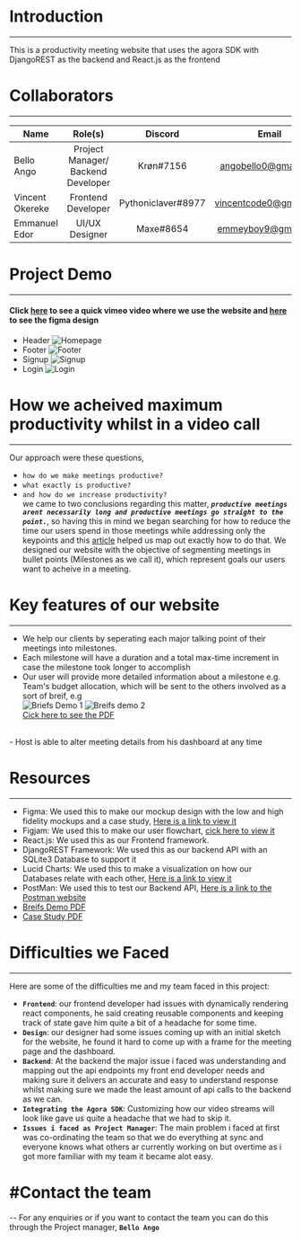 # Introduction
---
This is a productivity meeting website that uses the agora SDK with DjangoREST as the backend and React.js as the frontend

# Collaborators 
---
|    Name         |             Role(s)                 |    Discord         |        Email           |     Github     |  
|-----------------|:-----------------------------------:|:------------------:|:----------------------:|:--------------:|
| Bello Ango      | Project Manager/ Backend Developer  |  Krøn#7156         | angobello0@gmail.com   |     Grey-A     |
| Vincent Okereke | Frontend Developer                  | Pythoniclaver#8977 | vincentcode0@gmail.com |  pythoniclaver |
| Emmanuel Edor   | UI/UX Designer                      |     Maxe#8654      | emmeyboy9@gmail.com    |                |

# Project Demo
---
#### Click [here](# "Meetra Demo") to see a quick vimeo video where we use the website and [here](https://www.figma.com/file/ZU0c6dMLvkyQ1tbGZW0ut3/Meetra?node-id=28%3A565) to see the figma design

- Header
![Homepage](./readme_images/homepage.jpeg)
- Footer
![Footer](./readme_images/footer.jpeg)
- Signup
![Signup](./readme_images/signup.jpeg)
- Login
![Login](./readme_images/login.jpeg)

# How we acheived maximum productivity whilst in a video call
---
Our approach were these questions, 
- `how do we make meetings productive?` 
- `what exactly is productive?` 
- `and how do we increase productivity?` <br/>
we came to two conclusions regarding this matter, **_`productive meetings arent necessarily long and productive meetings go straight to the point.`_**, so having this in mind we began searching for how to reduce the time our users spend in those meetings while addressing only the keypoints and this [article](https://fellow.app/blog/meetings/effective-strategies-to-shorten-meetings-at-work/ "Fellow App") helped us map out exactly how to do that. We designed our website with the objective of segmenting meetings in bullet points (Milestones as we call it), which represent goals our users want to acheive in a meeting.
# Key features of our website
---
- We help our clients by seperating each major talking point of their meetings into milestones.
- Each milestone will have a duration and a total max-time increment in case the milestone took longer to accomplish
- Our user will provide more detailed information about a milestone e.g. Team's budget allocation, which will be sent to the others involved as a sort of breif, e.g <br/>
![Briefs Demo 1](./readme_images/breif1.jpeg)
![Breifs demo 2](./readme_images/breif2.jpeg)<br/>
[Cick here to see the PDF](https://drive.google.com/file/d/1ZnK_Cr0izMff75Bt8PoNQ_38iuAvMPOF/view?usp=sharing)
<br/>
- Host is able to alter meeting details from his dashboard at any time

# Resources
---
- Figma:
      We used this to make our mockup design with the low and high fidelity mockups and a case study, [Here is a link to view it](https://www.figma.com/file/ZU0c6dMLvkyQ1tbGZW0ut3/Meetra?node-id=28%3A565 "Meetra Figma Design")
- Figjam: 
      We used this to make our user flowchart, [cick here to view it](https://www.figma.com/file/tX8tDpPKfYcjJbJN5XYEBI/Meetra-Flowchart?node-id=0%3A1)
- React.js:
      We used this as our Frontend framework.
- DjangoREST Framework:
      We used this as our backend API with an SQLite3 Database to support it
- Lucid Charts:
      We used this to make a visualization on how our Databases relate with each other, [Here is a link to view it](https://lucid.app/lucidchart/6f61d1d6-71ea-49d5-89d9-e8f7a9c28ace/edit?beaconFlowId=8D64D449961BBA3E&invitationId=inv_421214e3-ce3d-4937-b315-b14649439817&page=0_0# "Meetra Lucid Chart")
- PostMan:
      We used this to test our Backend API, [Here is a link to the Postman website](https://www.postman.com/ "Postman Website")
- [Breifs Demo PDF](https://drive.google.com/file/d/1ZnK_Cr0izMff75Bt8PoNQ_38iuAvMPOF/view?usp=sharing)
- [Case Study PDF](https://drive.google.com/file/d/1x7p-nKpdCJOt3dGtVCkweBBnpU5dhufH/view?usp=sharing)

# Difficulties we Faced
---
Here are some of the difficulties me and my team faced in this project:
- **`Frontend`**: our frontend developer had issues with dynamically rendering react components, he said creating reusable components and keeping track of state gave him                 quite a bit of a headache for some time.
- **`Design`**: our designer had some issues coming up with an initial sketch for the website, he found it hard to come up with a frame for the meeting page and the dashboard.
- **`Backend`**: At the backend the major issue i faced was understanding and mapping out the api endpoints my front end developer needs and making sure it delivers an                  accurate and easy to understand response whilst making sure we made the least amount of api calls to the backend as we can.
- **`Integrating the Agora SDK`**: Customizing how our video streams will look like gave us quite a headache that we had to skip it.
- **`Issues i faced as Project Manager`**: The main problem i faced at first was co-ordinating the team so that we do everything at sync and everyone knows what others ar currently working on but overtime as i got more familiar with my team it became alot easy. 

# #Contact the team
--
For any enquiries or if you want to contact the team you can do this through the Project manager, **`Bello Ango`**
